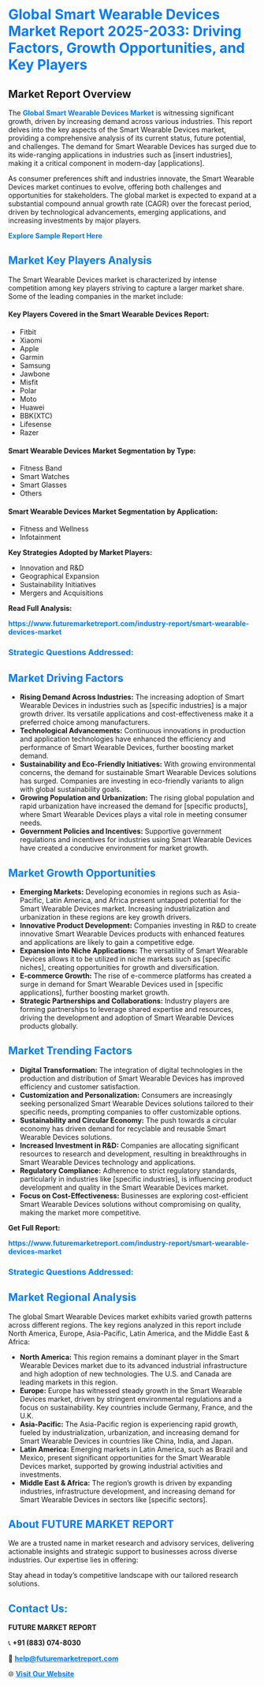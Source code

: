 <h1 style="color: #007BFF;">Global Smart Wearable Devices Market Report 2025-2033: Driving Factors, Growth Opportunities, and Key Players</h1>

<section id="overview">
<h2>Market Report Overview</h2>
<p>The <a href="https://www.futuremarketreport.com/industry-report/smart-wearable-devices-market" style="color: #007BFF; text-decoration: none;"><strong>Global Smart Wearable Devices Market</strong></a> is witnessing significant growth, driven by increasing demand across various industries. This report delves into the key aspects of the Smart Wearable Devices market, providing a comprehensive analysis of its current status, future potential, and challenges. The demand for Smart Wearable Devices has surged due to its wide-ranging applications in industries such as [insert industries], making it a critical component in modern-day [applications].</p>
<p>As consumer preferences shift and industries innovate, the Smart Wearable Devices market continues to evolve, offering both challenges and opportunities for stakeholders. The global market is expected to expand at a substantial compound annual growth rate (CAGR) over the forecast period, driven by technological advancements, emerging applications, and increasing investments by major players.</p>
</section>

<section id="overview">
<p><a href="https://www.futuremarketreport.com/request-sample/reportId=109550" style="color: #007BFF; text-decoration: none;"><strong>Explore Sample Report Here</strong></a></p>
</section>

<section id="key-players">
<h2 style="color: #007BFF;">Market Key Players Analysis</h2>
<p>The Smart Wearable Devices market is characterized by intense competition among key players striving to capture a larger market share. Some of the leading companies in the market include:</p>
<h4>Key Players Covered in the Smart Wearable Devices Report:</h4>
<ul><li>Fitbit</li><li>Xiaomi</li><li>Apple</li><li>Garmin</li><li>Samsung</li><li>Jawbone</li><li>Misfit</li><li>Polar</li><li>Moto</li><li>Huawei</li><li>BBK(XTC)</li><li>Lifesense</li><li>Razer</li></ul>
<h4>Smart Wearable Devices Market Segmentation by Type:</h4>
<ul><li>Fitness Band</li><li>Smart Watches</li><li>Smart Glasses</li><li>Others</li></ul>

<h4>Smart Wearable Devices Market Segmentation by Application:</h4>
<ul><li>Fitness and Wellness</li><li>Infotainment</li></ul>
<p><strong>Key Strategies Adopted by Market Players:</strong></p>
<ul>
<li>Innovation and R&D</li>
<li>Geographical Expansion</li>
<li>Sustainability Initiatives</li>
<li>Mergers and Acquisitions</li>
</ul>
</section>

<section>
<p><strong>Read Full Analysis: </strong></p><a href="https://www.futuremarketreport.com/industry-report/smart-wearable-devices-market" style="color: #007BFF; text-decoration: none;"><strong>https://www.futuremarketreport.com/industry-report/smart-wearable-devices-market</strong></a>
<h3 style="color: #007BFF;">Strategic Questions Addressed:</h3>
</section>

<section id="driving-factors">
<h2 style="color: #007BFF;">Market Driving Factors</h2>
<ul>
<li><strong>Rising Demand Across Industries:</strong> The increasing adoption of Smart Wearable Devices in industries such as [specific industries] is a major growth driver. Its versatile applications and cost-effectiveness make it a preferred choice among manufacturers.</li>
<li><strong>Technological Advancements:</strong> Continuous innovations in production and application technologies have enhanced the efficiency and performance of Smart Wearable Devices, further boosting market demand.</li>
<li><strong>Sustainability and Eco-Friendly Initiatives:</strong> With growing environmental concerns, the demand for sustainable Smart Wearable Devices solutions has surged. Companies are investing in eco-friendly variants to align with global sustainability goals.</li>
<li><strong>Growing Population and Urbanization:</strong> The rising global population and rapid urbanization have increased the demand for [specific products], where Smart Wearable Devices plays a vital role in meeting consumer needs.</li>
<li><strong>Government Policies and Incentives:</strong> Supportive government regulations and incentives for industries using Smart Wearable Devices have created a conducive environment for market growth.</li>
</ul>
</section>

<section id="growth-opportunities">
<h2 style="color: #007BFF;">Market Growth Opportunities</h2>
<ul>
<li><strong>Emerging Markets:</strong> Developing economies in regions such as Asia-Pacific, Latin America, and Africa present untapped potential for the Smart Wearable Devices market. Increasing industrialization and urbanization in these regions are key growth drivers.</li>
<li><strong>Innovative Product Development:</strong> Companies investing in R&D to create innovative Smart Wearable Devices products with enhanced features and applications are likely to gain a competitive edge.</li>
<li><strong>Expansion into Niche Applications:</strong> The versatility of Smart Wearable Devices allows it to be utilized in niche markets such as [specific niches], creating opportunities for growth and diversification.</li>
<li><strong>E-commerce Growth:</strong> The rise of e-commerce platforms has created a surge in demand for Smart Wearable Devices used in [specific applications], further boosting market growth.</li>
<li><strong>Strategic Partnerships and Collaborations:</strong> Industry players are forming partnerships to leverage shared expertise and resources, driving the development and adoption of Smart Wearable Devices products globally.</li>
</ul>
</section>

<section id="trending-factors">
<h2 style="color: #007BFF;">Market Trending Factors</h2>
<ul>
<li><strong>Digital Transformation:</strong> The integration of digital technologies in the production and distribution of Smart Wearable Devices has improved efficiency and customer satisfaction.</li>
<li><strong>Customization and Personalization:</strong> Consumers are increasingly seeking personalized Smart Wearable Devices solutions tailored to their specific needs, prompting companies to offer customizable options.</li>
<li><strong>Sustainability and Circular Economy:</strong> The push towards a circular economy has driven demand for recyclable and reusable Smart Wearable Devices solutions.</li>
<li><strong>Increased Investment in R&D:</strong> Companies are allocating significant resources to research and development, resulting in breakthroughs in Smart Wearable Devices technology and applications.</li>
<li><strong>Regulatory Compliance:</strong> Adherence to strict regulatory standards, particularly in industries like [specific industries], is influencing product development and quality in the Smart Wearable Devices market.</li>
<li><strong>Focus on Cost-Effectiveness:</strong> Businesses are exploring cost-efficient Smart Wearable Devices solutions without compromising on quality, making the market more competitive.</li>
</ul>
</section>

<section>
<p><strong>Get Full Report: </strong></p><a href="https://www.futuremarketreport.com/industry-report/smart-wearable-devices-market" style="color: #007BFF; text-decoration: none;"><strong>https://www.futuremarketreport.com/industry-report/smart-wearable-devices-market</strong></a>
<h3 style="color: #007BFF;">Strategic Questions Addressed:</h3>
</section>


<section id="regional-analysis">
<h2 style="color: #007BFF;">Market Regional Analysis</h2>
<p>The global Smart Wearable Devices market exhibits varied growth patterns across different regions. The key regions analyzed in this report include North America, Europe, Asia-Pacific, Latin America, and the Middle East & Africa:</p>
<ul>
<li><strong>North America:</strong> This region remains a dominant player in the Smart Wearable Devices market due to its advanced industrial infrastructure and high adoption of new technologies. The U.S. and Canada are leading markets in this region.</li>
<li><strong>Europe:</strong> Europe has witnessed steady growth in the Smart Wearable Devices market, driven by stringent environmental regulations and a focus on sustainability. Key countries include Germany, France, and the U.K.</li>
<li><strong>Asia-Pacific:</strong> The Asia-Pacific region is experiencing rapid growth, fueled by industrialization, urbanization, and increasing demand for Smart Wearable Devices in countries like China, India, and Japan.</li>
<li><strong>Latin America:</strong> Emerging markets in Latin America, such as Brazil and Mexico, present significant opportunities for the Smart Wearable Devices market, supported by growing industrial activities and investments.</li>
<li><strong>Middle East & Africa:</strong> The region’s growth is driven by expanding industries, infrastructure development, and increasing demand for Smart Wearable Devices in sectors like [specific sectors].</li>
</ul>
</section>

<footer>
<h2 style="color: #007BFF;">About FUTURE MARKET REPORT</h2>
<p>We are a trusted name in market research and advisory services, delivering actionable insights and strategic support to businesses across diverse industries. Our expertise lies in offering:</p>

<p>Stay ahead in today’s competitive landscape with our tailored research solutions.</p>

<h2 style="color: #007BFF;">Contact Us:</h2>
<p><strong>FUTURE MARKET REPORT</strong></p>
<p>📞 <strong>+91 (883) 074-8030</strong></p>
<p>📧 <strong><a href="mailto:help@futuremarketreport.com" style="color: #007BFF;">help@futuremarketreport.com</a></strong></p>
<p>🌐 <strong><a href="https://www.futuremarketreport.com/" style="color: #007BFF;">Visit Our Website</a></strong></p>
</footer>